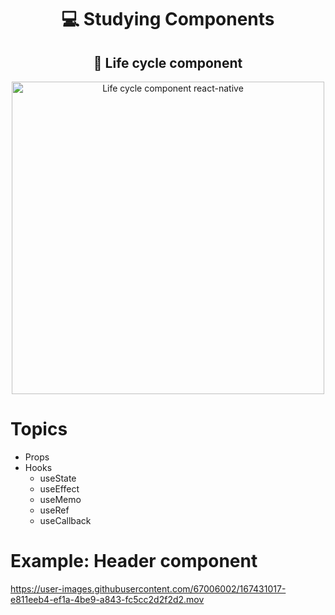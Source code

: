 <h1 align='center'>💻 Studying Components</h1>

<h2 align='center'>🔄 Life cycle component</h2>

<p align='center'>
  <img
     height='500px'
     src='https://miro.medium.com/max/1400/1*fdGC22mqWBAQ7jOFPPAvIg.png'
     alt='Life cycle component react-native'
  />
</p>

# Topics

- Props
- Hooks
  - useState
  - useEffect
  - useMemo
  - useRef
  - useCallback

# Example: Header component

https://user-images.githubusercontent.com/67006002/167431017-e811eeb4-ef1a-4be9-a843-fc5cc2d2f2d2.mov


